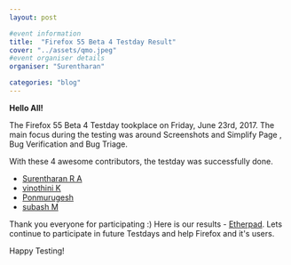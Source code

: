 ```yaml
---
layout: post

#event information
title:  "Firefox 55 Beta 4 Testday Result"
cover: "../assets/qmo.jpeg"
#event organiser details
organiser: "Surentharan"

categories: "blog"
---
```


**Hello All!**

<p>The  Firefox 55 Beta 4 Testday tookplace on Friday, June 23rd, 2017. The main focus during the testing was around Screenshots and Simplify Page , Bug Verification and Bug Triage.</p>
<p>With these 4 awesome contributors, the testday was successfully done.</p>

- [Surentharan R A](https://twitter.com/surentharan7)
- [vinothini K](https://twitter.com/vinosri99)
- [Ponmurugesh](https://twitter.com/)
- [subash M](https://twitter.com/subahiphop4)

Thank you everyone for participating :)
Here is our results - [Etherpad](https://public.etherpad-mozilla.org/p/MozillaIN_QA_Firefox_55_Beta_4_Testday). Lets continue to participate in future Testdays and help Firefox and it's users.
<p>Happy Testing!</p>
